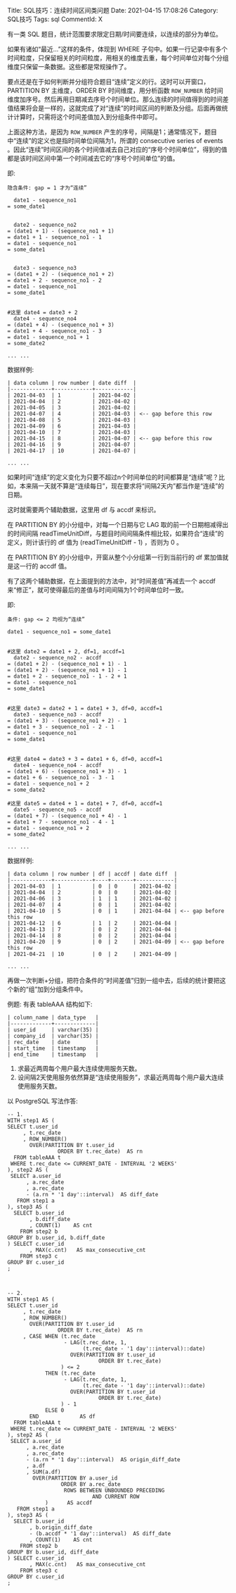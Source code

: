 Title: SQL技巧：连续时间区间类问题
Date: 2021-04-15 17:08:26
Category: SQL技巧
Tags: sql
CommentId: X

有一类 SQL 题目，统计范围要求限定日期/时间要连续，以连续的部分为单位。


<!-- PELICAN_END_SUMMARY -->


如果有诸如“最近...”这样的条件，体现到 WHERE 子句中。如果一行记录中有多个时间粒度，只保留相关的时间粒度，用相关的维度去重，每个时间单位对每个分组维度只保留一条数据。这些都是常规操作了。


要点还是在于如何判断并分组符合题目“连续”定义的行。这时可以开窗口，PARTITION BY 主维度，ORDER BY 时间维度，用分析函数 `ROW_NUMBER` 给时间维度加序号。然后再用日期减去<span class="emp-text">序号个</span>时间单位。那么连续的时间值得到的<span class="emp-text">时间差值</span>结果将会是一样的，这就完成了对“连续”的时间区间的判断及分组。后面再做统计计算时，只需将这个时间差值加入到分组条件中即可。


上面这种方法，是因为 `ROW_NUMBER` 产生的序号，间隔是1；通常情况下，题目中“连续”的定义也是指时间单位间隔为1，所谓的 consecutive series of events 。因此“连续”时间区间的各个时间值减去自己对应的“序号个时间单位”，得到的值都是该时间区间中第一个时间减去它的“序号个时间单位”的值。

即:

```
隐含条件: gap = 1 才为“连续”

  date1 - sequence_no1
= some_date1


  date2 - sequence_no2
= (date1 + 1) - (sequence_no1 + 1)
= date1 + 1 - sequence_no1 - 1
= date1 - sequence_no1
= some_date1


  date3 - sequence_no3
= (date1 + 2) - (sequence_no1 + 2)
= date1 + 2 - sequence_no1 - 2
= date1 - sequence_no1
= some_date1


#这里 date4 = date3 + 2
  date4 - sequence_no4
= (date1 + 4) - (sequence_no1 + 3)
= date1 + 4 - sequence_no1 - 3
= date1 - sequence_no1 + 1
= some_date2

... ...
```


数据样例:

```
| data column | row number | date diff  |
|-------------+------------+------------|
| 2021-04-03  | 1          | 2021-04-02 |
| 2021-04-04  | 2          | 2021-04-02 |
| 2021-04-05  | 3          | 2021-04-02 |
| 2021-04-07  | 4          | 2021-04-03 | <-- gap before this row
| 2021-04-08  | 5          | 2021-04-03 |
| 2021-04-09  | 6          | 2021-04-03 |
| 2021-04-10  | 7          | 2021-04-03 |
| 2021-04-15  | 8          | 2021-04-07 | <-- gap before this row
| 2021-04-16  | 9          | 2021-04-07 |
| 2021-04-17  | 10         | 2021-04-07 |

... ...
```


如果时间“连续”的定义变化为只要不超过n个时间单位的时间都算是“连续”呢？比如，本来隔一天就不算是“连续每日”，现在要求将“间隔2天内”都当作是“连续”的日期。

这时就需要两个辅助数据，这里用 df 与 accdf 来标识。

在 PARTITION BY 的小分组中，对每一个日期与它 LAG 取的前一个日期相减得出的时间间隔 readTimeUnitDiff，与题目时间间隔条件相比较，如果符合“连续”的定义，则计该行的 df 值为 (readTimeUnitDiff - 1) ，否则为 0 。

在 PARTITION BY 的小分组中，开窗从整个小分组第一行到当前行的 df 累加值就是这一行的 accdf 值。

有了这两个辅助数据，在上面提到的方法中，对“时间差值”再减去一个 accdf 来“修正”，就可使得最后的差值与时间间隔为1个时间单位时一致。

即:

```
条件: gap <= 2 均视为“连续”

date1 - sequence_no1 = some_date1


#这里 date2 = date1 + 2, df=1, accdf=1
  date2 - sequence_no2 - accdf
= (date1 + 2) - (sequence_no1 + 1) - 1
= (date1 + 2) - (sequence_no1 + 1) - 1
= date1 + 2 - sequence_no1 - 1 - 2 + 1
= date1 - sequence_no1
= some_date1


#这里 date3 = date2 + 1 = date1 + 3, df=0, accdf=1
  date3 - sequence_no3 - accdf
= (date1 + 3) - (sequence_no1 + 2) - 1
= date1 + 3 - sequence_no1 - 2 - 1
= date1 - sequence_no1
= some_date1


#这里 date4 = date3 + 3 = date1 + 6, df=0, accdf=1
  date4 - sequence_no4 - accdf
= (date1 + 6) - (sequence_no1 + 3) - 1
= date1 + 6 - sequence_no1 - 3 - 1
= date1 - sequence_no1 + 2
= some_date2

#这里 date5 = date4 + 1 = date1 + 7, df=0, accdf=1
  date5 - sequence_no5 - accdf
= (date1 + 7) - (sequence_no1 + 4) - 1
= date1 + 7 - sequence_no1 - 4 - 1
= date1 - sequence_no1 + 2
= some_date2

... ...
```


数据样例:

```
| data column | row number | df | accdf | date diff  |
|-------------+------------+----+-------+------------|
| 2021-04-03  | 1          | 0  | 0     | 2021-04-02 |
| 2021-04-04  | 2          | 0  | 0     | 2021-04-02 |
| 2021-04-06  | 3          | 1  | 1     | 2021-04-02 |
| 2021-04-07  | 4          | 0  | 1     | 2021-04-02 |
| 2021-04-10  | 5          | 0  | 1     | 2021-04-04 | <-- gap before this row
| 2021-04-12  | 6          | 1  | 2     | 2021-04-04 |
| 2021-04-13  | 7          | 0  | 2     | 2021-04-04 |
| 2021-04-14  | 8          | 0  | 2     | 2021-04-04 |
| 2021-04-20  | 9          | 0  | 2     | 2021-04-09 | <-- gap before this row
| 2021-04-21  | 10         | 0  | 2     | 2021-04-09 |

... ...
```


再做一次判断+分组，把符合条件的“时间差值”归到一组中去，后续的统计要把这个新的“组”加到分组条件中。


例题: 有表 tableAAA 结构如下:

```
| column_name | data_type   |
|-------------+-------------|
| user_id     | varchar(35) |
| company_id  | varchar(35) |
| rec_date    | date        | 
| start_time  | timestamp   |
| end_time    | timestamp   |
```

1. 求最近两周每个用户最大连续使用服务天数。
2. 设间隔2天使用服务依然算是“连续使用服务”，求最近两周每个用户最大连续使用服务天数。


以 PostgreSQL 写法作答:

```pgsql
-- 1.
WITH step1 AS (
SELECT t.user_id
     , t.rec_date
     , ROW_NUMBER()
       OVER(PARTITION BY t.user_id
                ORDER BY t.rec_date)  AS rn
  FROM tableAAA t
 WHERE t.rec_date <= CURRENT_DATE - INTERVAL '2 WEEKS'
), step2 AS (
 SELECT a.user_id
      , a.rec_date
      , a.rec_date
      - (a.rn * '1 day'::interval)  AS diff_date 
   FROM step1 a
), step3 AS (
  SELECT b.user_id
       , b.diff_date
       , COUNT(1)    AS cnt
    FROM step2 b 
GROUP BY b.user_id, b.diff_date
) SELECT c.user_id
       , MAX(c.cnt)   AS max_consecutive_cnt
    FROM step3 c
GROUP BY c.user_id
;



-- 2.
WITH step1 AS (
SELECT t.user_id
     , t.rec_date
     , ROW_NUMBER()
       OVER(PARTITION BY t.user_id
                ORDER BY t.rec_date)  AS rn
     , CASE WHEN (t.rec_date
                  - LAG(t.rec_date, 1,
                        (t.rec_date - '1 day'::interval)::date)
                    OVER(PARTITION BY t.user_id
                             ORDER BY t.rec_date)
                 ) <= 2
            THEN (t.rec_date
                  - LAG(t.rec_date, 1,
                        (t.rec_date - '1 day'::interval)::date)
                    OVER(PARTITION BY t.user_id
                             ORDER BY t.rec_date)
                 ) - 1
            ELSE 0
       END             AS df
  FROM tableAAA t
 WHERE t.rec_date <= CURRENT_DATE - INTERVAL '2 WEEKS'
), step2 AS ( 
 SELECT a.user_id
      , a.rec_date
      , a.rec_date
      - (a.rn * '1 day'::interval)  AS origin_diff_date 
      , a.df
      , SUM(a.df)
        OVER(PARTITION BY a.user_id
                 ORDER BY a.rec_date 
                  ROWS BETWEEN UNBOUNDED PRECEDING
                           AND CURRENT ROW
            )      AS accdf
   FROM step1 a
), step3 AS (
  SELECT b.user_id
       , b.origin_diff_date
       - (b.accdf * '1 day'::interval)  AS diff_date
       , COUNT(1)    AS cnt
    FROM step2 b
GROUP BY b.user_id, diff_date
) SELECT c.user_id
       , MAX(c.cnt)   AS max_consecutive_cnt
    FROM step3 c
GROUP BY c.user_id
;

```
